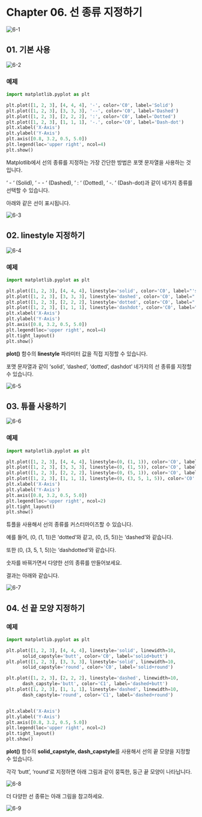 # Chapter 06. 선 종류 지정하기

![6-1](image/6/6-1.png)

## 01. 기본 사용

![6-2](image/6/6-2.png)

### 예제

```python
import matplotlib.pyplot as plt

plt.plot([1, 2, 3], [4, 4, 4], '-', color='C0', label='Solid')
plt.plot([1, 2, 3], [3, 3, 3], '--', color='C0', label='Dashed')
plt.plot([1, 2, 3], [2, 2, 2], ':', color='C0', label='Dotted')
plt.plot([1, 2, 3], [1, 1, 1], '-.', color='C0', label='Dash-dot')
plt.xlabel('X-Axis')
plt.ylabel('Y-Axis')
plt.axis([0.8, 3.2, 0.5, 5.0])
plt.legend(loc='upper right', ncol=4)
plt.show()
```

Matplotlib에서 선의 종류를 지정하는 가장 간단한 방법은 포맷 문자열을 사용하는 것입니다.

‘ - ‘ (Solid), ‘ - - ‘ (Dashed), ‘ : ‘ (Dotted), ‘ -. ‘ (Dash-dot)과 같이 네가지 종류를 선택할 수 있습니다.

아래와 같은 선이 표시됩니다.

![6-3](image/6/6-3.png)



## 02. linestyle 지정하기

![6-4](image/6/6-4.png)

### 예제

```python
import matplotlib.pyplot as plt

plt.plot([1, 2, 3], [4, 4, 4], linestyle='solid', color='C0', label="'solid'")
plt.plot([1, 2, 3], [3, 3, 3], linestyle='dashed', color='C0', label="'dashed'")
plt.plot([1, 2, 3], [2, 2, 2], linestyle='dotted', color='C0', label="'dotted'")
plt.plot([1, 2, 3], [1, 1, 1], linestyle='dashdot', color='C0', label="'dashdot'")
plt.xlabel('X-Axis')
plt.ylabel('Y-Axis')
plt.axis([0.8, 3.2, 0.5, 5.0])
plt.legend(loc='upper right', ncol=4)
plt.tight_layout()
plt.show()
```

**plot()** 함수의 **linestyle** 파라미터 값을 직접 지정할 수 있습니다.

포맷 문자열과 같이 ‘solid’, ‘dashed’, ‘dotted’, dashdot’ 네가지의 선 종류를 지정할 수 있습니다.

![6-5](image/6/6-5.png)



## 03. 튜플 사용하기

![6-6](image/6/6-6.png)

### 예제

```python
import matplotlib.pyplot as plt

plt.plot([1, 2, 3], [4, 4, 4], linestyle=(0, (1, 1)), color='C0', label='(0, (1, 1))')
plt.plot([1, 2, 3], [3, 3, 3], linestyle=(0, (1, 5)), color='C0', label='(0, (1, 5))')
plt.plot([1, 2, 3], [2, 2, 2], linestyle=(0, (5, 1)), color='C0', label='(0, (5, 1))')
plt.plot([1, 2, 3], [1, 1, 1], linestyle=(0, (3, 5, 1, 5)), color='C0', label='(0, (3, 5, 1, 5))')
plt.xlabel('X-Axis')
plt.ylabel('Y-Axis')
plt.axis([0.8, 3.2, 0.5, 5.0])
plt.legend(loc='upper right', ncol=2)
plt.tight_layout()
plt.show()
```

튜플을 사용해서 선의 종류를 커스터마이즈할 수 있습니다.

예를 들어, (0, (1, 1))은 ‘dotted’와 같고, (0, (5, 5))는 ‘dashed’와 같습니다.

또한 (0, (3, 5, 1, 5))는 ‘dashdotted’와 같습니다.

숫자를 바꿔가면서 다양한 선의 종류를 만들어보세요.

결과는 아래와 같습니다.

![6-7](image/6/6-7.png)



## 04. 선 끝 모양 지정하기



### 예제

```python
import matplotlib.pyplot as plt

plt.plot([1, 2, 3], [4, 4, 4], linestyle='solid', linewidth=10,
      solid_capstyle='butt', color='C0', label='solid+butt')
plt.plot([1, 2, 3], [3, 3, 3], linestyle='solid', linewidth=10,
      solid_capstyle='round', color='C0', label='solid+round')

plt.plot([1, 2, 3], [2, 2, 2], linestyle='dashed', linewidth=10,
      dash_capstyle='butt', color='C1', label='dashed+butt')
plt.plot([1, 2, 3], [1, 1, 1], linestyle='dashed', linewidth=10,
      dash_capstyle='round', color='C1', label='dashed+round')


plt.xlabel('X-Axis')
plt.ylabel('Y-Axis')
plt.axis([0.8, 3.2, 0.5, 5.0])
plt.legend(loc='upper right', ncol=2)
plt.tight_layout()
plt.show()
```

**plot()** 함수의 **solid_capstyle, dash_capstyle**를 사용해서 선의 끝 모양을 지정할 수 있습니다.

각각 ‘butt’, ‘round’로 지정하면 아래 그림과 같이 뭉뚝한, 둥근 끝 모양이 나타납니다.

![6-8](image/6/6-8.png)

더 다양한 선 종류는 아래 그림을 참고하세요.

![6-9](image/6/6-9.png)